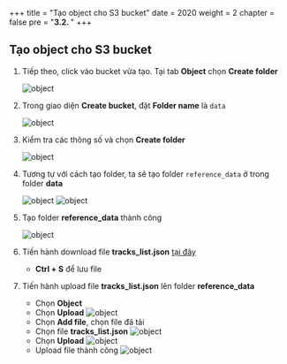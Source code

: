 +++
title = "Tạo object cho S3 bucket"
date = 2020
weight = 2
chapter = false
pre = "<b>3.2. </b>"
+++

## Tạo object cho S3 bucket

1. Tiếp theo, click vào bucket vừa tạo. Tại tab **Object** chọn **Create folder**

   ![object](/images/3/create_folder_s3.png?width=90pc)

2. Trong giao diện **Create bucket**, đặt **Folder name** là `data`

   ![object](/images/3/name_folder_data.png?width=90pc)

3. Kiểm tra các thông số và chọn **Create folder**

   ![object](/images/3/name_folder_data_and_submit.png?width=90pc)

4. Tương tự với cách tạo folder, ta sẽ tạo folder `reference_data` ở trong folder **data**

   ![object](/images/3/create_ref_data_folder.png?width=90pc)
   ![object](/images/3/create_ref_data_folder_submit.png?width=90pc)

5. Tạo folder **reference_data** thành công

   ![object](/images/3/create_ref_data_folder_success.png?width=90pc)

6. Tiến hành download file **tracks_list.json** [tại đây](https://raw.githubusercontent.com/AWS-First-Cloud-Journey/Lab-000035-DataLake-on-AWS/master/tracks_list.json)

   - **Ctrl + S** để lưu file

7. Tiến hành upload file **tracks_list.json** lên folder **reference_data**

   - Chọn **Object**
   - Chọn **Upload**
     ![object](/images/3/upload_tracklist.png?width=90pc)
   - Chọn **Add file**, chọn file đã tải
   - Chọn file **tracks_list.json**
     ![object](/images/3/add_file_tracklist.png?width=90pc)
   - Chọn **Upload**
     ![object](/images/3/upload_submit.png?width=90pc)
   - Upload file thành công
     ![object](/images/3/upload_success.png?width=90pc)
